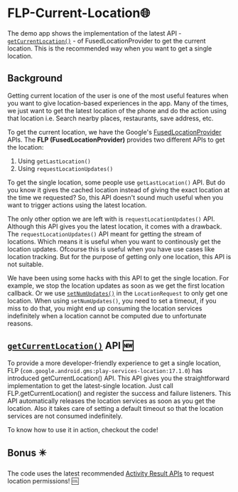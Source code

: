 # FLP-Current-Location:globe_with_meridians:
The demo app shows the implementation of the latest API - [`getCurrentLocation()`][getCuurentLocationAPIUrl] - of FusedLocationProvider to get the current location. This is the recommended way when you want to get a single location.

## Background

Getting current location of the user is one of the most useful features when you want to give location-based experiences in the app. Many of the times, we just want to get the latest location of the phone and do the action using that location i.e. Search nearby places, restaurants, save address, etc.  

To get the current location, we have the Google's [FusedLocationProvider][FLPTrainingUrl] APIs. 
The **FLP (FusedLocationProvider)** provides two different APIs to get the location: 
1. Using `getLastLocation()`
2. Using `requestLocationUpdates()`

To get the single location, some people use `getLastLocation()` API. But do you know it gives the cached location instead of giving the exact location at the time we requested? So, this API doesn't sound much useful when you want to trigger actions using the latest location.

The only other option we are left with is `requestLocationUpdates()` API. Although this API gives you the latest location, it comes with a drawback. The `requestLocationUpdates()` API meant for getting the stream of locations. Which means it is useful when you want to continously get the location updates. Ofcourse this is useful when you have use cases like location tracking. But for the purpose of getting only one location, this API is not suitable. 

We have been using some hacks with this API to get the single location. For example, we stop the location updates as soon as we get the first location callback. Or we use [`setNumUpdates()`][setNumUpdatesUrl] in the `LocationRequest` to only get one location. When using `setNumUpdates()`, you need to set a timeout, if you miss to do that, you might end up consuming the location services indefinitely when a location cannot be computed due to unfortunate reasons.

## [`getCurrentLocation()`][getCuurentLocationAPIUrl] API :new:

To provide a more developer-friendly experience to get a single location, FLP (`com.google.android.gms:play-services-location:17.1.0`) has introduced getCurrentLocation() API. This API gives you the straightforward implementation to get the latest-single location. Just call FLP.getCurrentLocation() and register the success and failure listeners. This API automatically releases the location services as soon as you get the location. Also it takes care of setting a default timeout so that the location services are not consumed indefinitely. 

To know how to use it in action, checkout the code!

## Bonus :eight_pointed_black_star:

The code uses the latest recommended [Activity Result APIs][ActivityResultAPIsUrl] to request location permissions! :cool:

[getCuurentLocationAPIUrl]: https://developers.google.com/android/reference/com/google/android/gms/location/FusedLocationProviderClient#getCurrentLocation(int,%20com.google.android.gms.tasks.CancellationToken)
[FLPTrainingUrl]:https://developer.android.com/training/location/request-updates
[setNumUpdatesUrl]:https://developers.google.com/android/reference/com/google/android/gms/location/LocationRequest#public-locationrequest-setnumupdates-int-numupdates
[ActivityResultAPIsUrl]:https://developer.android.com/training/basics/intents/result
